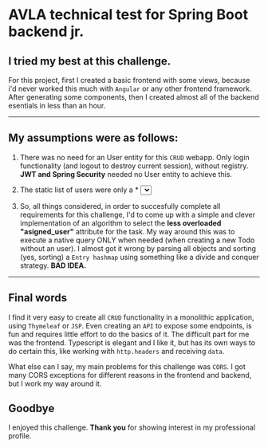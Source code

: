 # AVLA technical test for Spring Boot backend jr.

## I tried my best at this challenge. 

For this project, first I created a basic frontend with some views, because i'd never worked this much with `Angular` or any other frontend framework. After generating some components, then I created almost all of the backend esentials in less than an hour.

---

## My assumptions were as follows:

1. There was no need for an User entity for this `CRUD` webapp. Only login functionality (and logout to destroy current session), without registry. **JWT and Spring Security** needed no User entity to achieve this.

2. The static list of users were only a * <select> * option in the frontend that sets the corresponding "string" attribute on the Todo entity. It makes sense to do it like this instead of making a **@ManyToMany relationship** with another entity or something like that. Database normalization was not an issue or concern for this technical test.

3. So, all things considered, in order to succesfully complete all requirements for this challenge, I'd to come up with a simple and clever implementation of an algorithm to select the **less overloaded "asigned_user"** attribute for the task. My way around this was to execute a native query ONLY when needed (when creating a new Todo without an user). I almost got it wrong by parsing all objects and sorting (yes, sorting) a `Entry hashmap` using something like a divide and conquer strategy. **BAD IDEA.**

---

## Final words

I find it very easy to create all `CRUD` functionality in a monolithic application, using `Thymeleaf` or `JSP`. Even creating an `API` to expose some endpoints, is fun and requires little effort to do the basics of it. The difficult part for me was the frontend. Typescript is elegant and I like it, but has its own ways to do certain this, like working with `http.headers` and receiving `data`. 

What else can I say, my main problems for this challenge was `CORS`. I got many CORS exceptions for different reasons in the frontend and backend, but I work my way around it.


## Goodbye

I enjoyed this challenge. **Thank you** for showing interest in my professional profile. 


